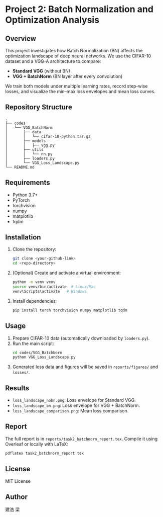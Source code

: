 # Project 2: Batch Normalization and Optimization Analysis

## Overview
This project investigates how Batch Normalization (BN) affects the optimization landscape of deep neural networks. We use the CIFAR-10 dataset and a VGG-A architecture to compare:
- **Standard VGG** (without BN)
- **VGG + BatchNorm** (BN layer after every convolution)

We train both models under multiple learning rates, record step-wise losses, and visualize the min–max loss envelopes and mean loss curves.

## Repository Structure
```
.
├── codes
│   └── VGG_BatchNorm
│       ├── data
│       │   └── cifar-10-python.tar.gz
│       ├── models
│       │   ├── vgg.py
│       ├── utils
│       │   └── nn.py
│       ├── loaders.py
│       └── VGG_Loss_Landscape.py
└── README.md
```

## Requirements
- Python 3.7+
- PyTorch
- torchvision
- numpy
- matplotlib
- tqdm

## Installation
1. Clone the repository:
   ```bash
   git clone <your-github-link>
   cd <repo-directory>
   ```
2. (Optional) Create and activate a virtual environment:
   ```bash
   python -m venv venv
   source venv/bin/activate  # Linux/Mac
   venv\Scripts\activate   # Windows
   ```
3. Install dependencies:
   ```bash
   pip install torch torchvision numpy matplotlib tqdm
   ```

## Usage
1. Prepare CIFAR-10 data (automatically downloaded by `loaders.py`).
2. Run the main script:
   ```bash
   cd codes/VGG_BatchNorm
   python VGG_Loss_Landscape.py
   ```
3. Generated loss data and figures will be saved in `reports/figures/` and `losses/`.

## Results
- `loss_landscape_nobn.png`: Loss envelope for Standard VGG.
- `loss_landscape_bn.png`: Loss envelope for VGG + BatchNorm.
- `loss_landscape_comparison.png`: Mean loss comparison.

## Report
The full report is in `reports/task2_batchnorm_report.tex`. Compile it using Overleaf or locally with LaTeX:
```bash
pdflatex task2_batchnorm_report.tex
```

## License
MIT License

## Author
建浩 梁  

